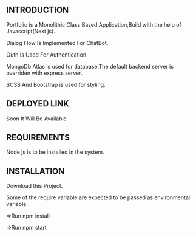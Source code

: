 INTRODUCTION
------------
Portfolio is a Monolithic Class Based Application,Build with the help of Javascript(Next js).

Dialog Flow Is Implemented For ChatBot.

Outh Is Used For Authentication.

MongoDb Atlas is used for database.The default backend server is overriden with express server.

SCSS And Bootstrap is used for styling.

DEPLOYED LINK
------------
Soon It Will Be Available

REQUIREMENTS
------------
Node js is to be installed in the system.

INSTALLATION
------------
Download this Project.

Some of the require variable are expected to be passed as environmental variable.

=>Run npm install

=>Run npm start


